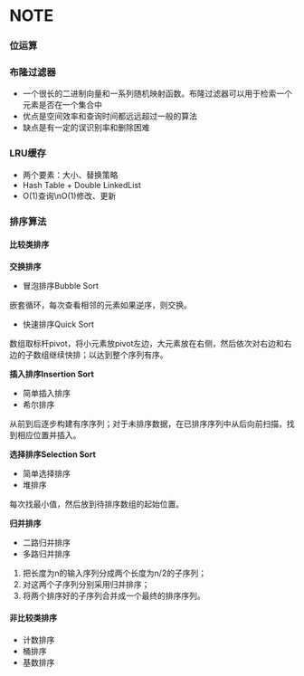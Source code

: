 # NOTE

### 位运算

### 布隆过滤器

- 一个很长的二进制向量和一系列随机映射函数。布隆过滤器可以用于检索一个元素是否在一个集合中
- 优点是空间效率和查询时间都远远超过一般的算法
- 缺点是有一定的误识别率和删除困难

### LRU缓存

- 两个要素：大小、替换策略
- Hash Table + Double LinkedList
- O(1)查询\nO(1)修改、更新

### 排序算法

#### 比较类排序

**交换排序**
	
- 冒泡排序Bubble Sort

嵌套循环，每次查看相邻的元素如果逆序，则交换。
	
- 快速排序Quick Sort
	
数组取标杆pivot，将小元素放pivot左边，大元素放在右侧，然后依次对右边和右边的子数组继续快排；以达到整个序列有序。

**插入排序Insertion Sort**
	
- 简单插入排序
- 希尔排序

从前到后逐步构建有序序列；对于未排序数据，在已排序序列中从后向前扫描，找到相应位置并插入。
	
**选择排序Selection Sort**

- 简单选择排序
- 堆排序

每次找最小值，然后放到待排序数组的起始位置。
	

**归并排序**

- 二路归并排序
- 多路归并排序

1. 把长度为n的输入序列分成两个长度为n/2的子序列；
2. 对这两个子序列分别采用归并排序；
3. 将两个排序好的子序列合并成一个最终的排序序列。
				
#### 非比较类排序

- 计数排序
- 桶排序
- 基数排序

